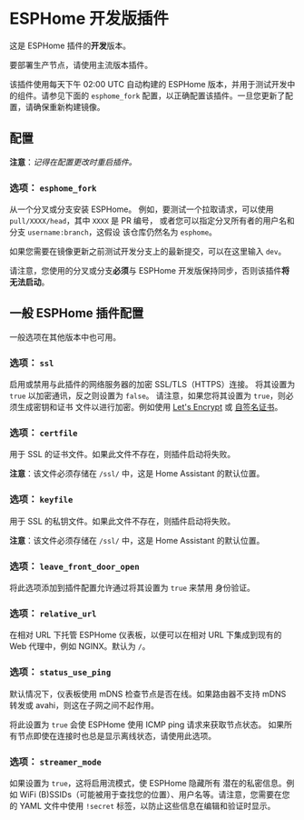 # ESPHome 开发版插件

这是 ESPHome 插件的**开发**版本。

要部署生产节点，请使用主流版本插件。

该插件使用每天下午 02:00 UTC 自动构建的 ESPHome 版本，并用于测试开发中的组件。请参见下面的 `esphome_fork` 配置，以正确配置该插件。一旦您更新了配置，请确保重新构建镜像。

## 配置

**注意**：_记得在配置更改时重启插件。_

### 选项： `esphome_fork`

从一个分叉或分支安装 ESPHome。
例如，要测试一个拉取请求，可以使用 `pull/XXXX/head`，其中 `XXXX` 是 PR 编号，
或者您可以指定分叉所有者的用户名和分支 `username:branch`，这假设
该仓库仍然名为 `esphome`。

如果您需要在镜像更新之前测试开发分支上的最新提交，可以在这里输入 `dev`。

请注意，您使用的分叉或分支**必须**与 ESPHome 开发版保持同步，否则该插件**将无法启动**。

## 一般 ESPHome 插件配置

一般选项在其他版本中也可用。

### 选项： `ssl`

启用或禁用与此插件的网络服务器的加密 SSL/TLS（HTTPS）连接。
将其设置为 `true` 以加密通讯，反之则设置为 `false`。
请注意，如果您将其设置为 `true`，则必须生成密钥和证书
文件以进行加密。例如使用 [Let's Encrypt](https://www.home-assistant.io/addons/lets_encrypt/)
或 [自签名证书](https://www.home-assistant.io/docs/ecosystem/certificates/tls_self_signed_certificate/)。

### 选项： `certfile`

用于 SSL 的证书文件。如果此文件不存在，则插件启动将失败。

**注意**：该文件必须存储在 `/ssl/` 中，这是 Home Assistant 的默认位置。

### 选项： `keyfile`

用于 SSL 的私钥文件。如果此文件不存在，则插件启动将失败。

**注意**：该文件必须存储在 `/ssl/` 中，这是 Home Assistant 的默认位置。

### 选项： `leave_front_door_open`

将此选项添加到插件配置允许通过将其设置为 `true` 来禁用
身份验证。

### 选项： `relative_url`

在相对 URL 下托管 ESPHome 仪表板，以便可以在相对 URL 下集成到现有的 Web 代理中，例如 NGINX。默认为 `/`。

### 选项： `status_use_ping`

默认情况下，仪表板使用 mDNS 检查节点是否在线。如果路由器不支持 mDNS 转发或 avahi，则这在子网之间不起作用。

将此设置为 `true` 会使 ESPHome 使用 ICMP ping 请求来获取节点状态。 如果所有节点即使在连接时也总是显示离线状态，请使用此选项。

### 选项： `streamer_mode`

如果设置为 `true`，这将启用流模式，使 ESPHome 隐藏所有
潜在的私密信息。例如 WiFi (B)SSIDs（可能被用于查找您的位置）、用户名等。请注意，您需要在您的 YAML 文件中使用
`!secret` 标签，以防止这些信息在编辑和验证时显示。